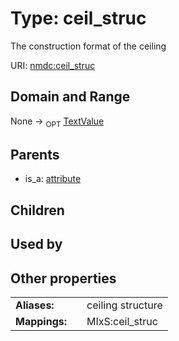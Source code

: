 
# Type: ceil_struc


The construction format of the ceiling

URI: [nmdc:ceil_struc](https://microbiomedata/meta/ceil_struc)


## Domain and Range

None ->  <sub>OPT</sub> [TextValue](TextValue.md)

## Parents

 *  is_a: [attribute](attribute.md)

## Children


## Used by


## Other properties

|  |  |  |
| --- | --- | --- |
| **Aliases:** | | ceiling structure |
| **Mappings:** | | MIxS:ceil_struc |

